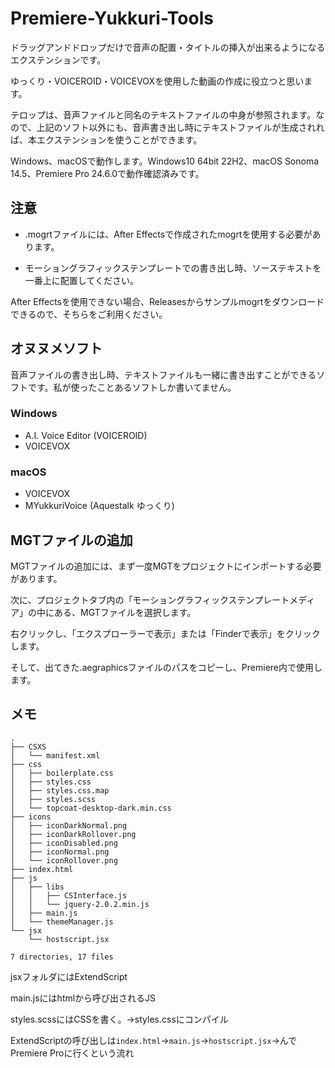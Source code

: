 # Premiere-Yukkuri-Tools

ドラッグアンドドロップだけで音声の配置・タイトルの挿入が出来るようになるエクステンションです。

ゆっくり・VOICEROID・VOICEVOXを使用した動画の作成に役立つと思います。

テロップは、音声ファイルと同名のテキストファイルの中身が参照されます。なので、上記のソフト以外にも、音声書き出し時にテキストファイルが生成されれば、本エクステンションを使うことができます。

Windows、macOSで動作します。Windows10 64bit 22H2、macOS Sonoma 14.5、Premiere Pro 24.6.0で動作確認済みです。

<!-- また、AquesTalk Playerを使用することで、音声の作成・配置・挿入をPremiere Pro内で完結させることが出来ます。

但し、AquesTalkのライセンスに従ってご利用ください。 -->

## 注意

- .mogrtファイルには、After Effectsで作成されたmogrtを使用する必要があります。

- モーショングラフィックステンプレートでの書き出し時、ソーステキストを一番上に配置してください。

After Effectsを使用できない場合、Releasesからサンプルmogrtをダウンロードできるので、そちらをご利用ください。

## オヌヌメソフト

音声ファイルの書き出し時、テキストファイルも一緒に書き出すことができるソフトです。私が使ったことあるソフトしか書いてません。

### Windows

- A.I. Voice Editor (VOICEROID)
- VOICEVOX

### macOS

- VOICEVOX
- MYukkuriVoice (Aquestalk ゆっくり)

## MGTファイルの追加

MGTファイルの追加には、まず一度MGTをプロジェクトにインポートする必要があります。

次に、プロジェクトタブ内の「モーショングラフィックステンプレートメディア」の中にある、MGTファイルを選択します。

右クリックし、「エクスプローラーで表示」または「Finderで表示」をクリックします。

そして、出てきた.aegraphicsファイルのパスをコピーし、Premiere内で使用します。

## メモ
```
.
├── CSXS
│   └── manifest.xml
├── css
│   ├── boilerplate.css
│   ├── styles.css
│   ├── styles.css.map
│   ├── styles.scss
│   └── topcoat-desktop-dark.min.css
├── icons
│   ├── iconDarkNormal.png
│   ├── iconDarkRollover.png
│   ├── iconDisabled.png
│   ├── iconNormal.png
│   └── iconRollover.png
├── index.html
├── js
│   ├── libs
│   │   ├── CSInterface.js
│   │   └── jquery-2.0.2.min.js
│   ├── main.js
│   └── themeManager.js
└── jsx
    └── hostscript.jsx

7 directories, 17 files

```

jsxフォルダにはExtendScript

main.jsにはhtmlから呼び出されるJS

styles.scssにはCSSを書く。→styles.cssにコンパイル

ExtendScriptの呼び出しは`index.html`→`main.js`→`hostscript.jsx`→んでPremiere Proに行くという流れ
